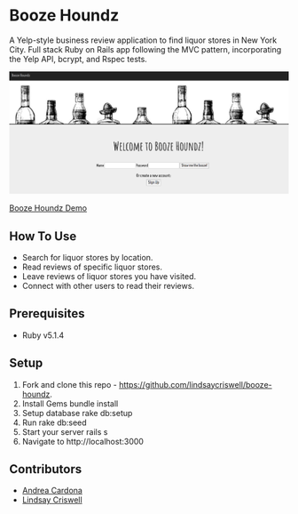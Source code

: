 # Booze Houndz
A Yelp-style business review application to find liquor stores in New York City. Full stack Ruby on Rails app following the MVC pattern, incorporating the Yelp API, bcrypt, and Rspec tests.

![homepage](booze-houndz-homepage.png)

[Booze Houndz Demo](https://www.youtube.com/watch?v=v3OBvErbMd4)

## How To Use
* Search for liquor stores by location.
* Read reviews of specific liquor stores.
* Leave reviews of liquor stores you have visited.
* Connect with other users to read their reviews.

## Prerequisites

* Ruby v5.1.4

## Setup
1. Fork and clone this repo - https://github.com/lindsaycriswell/booze-houndz.
2. Install Gems bundle install
3. Setup database rake db:setup
4. Run rake db:seed
5. Start your server rails s
6. Navigate to http://localhost:3000

## Contributors 
* [Andrea Cardona](https://github.com/andreancardona)
* [Lindsay Criswell](https://github.com/lindsaycriswell)
